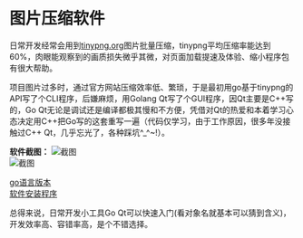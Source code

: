 # 图片压缩软件

日常开发经常会用到[tinypng.org](https://tinypng.org/)图片批量压缩，tinypng平均压缩率能达到60%，肉眼能观察到的画质损失微乎其微，对页面加载提速及体验、缩小程序包有很大帮助。

项目图片过多时，通过官方网站压缩效率低、繁琐，于是最初用go基于tinypng的API写了个CLI程序，后嫌麻烦，用Golang Qt写了个GUI程序，因Qt主要是C++写的，Go Qt无论是调试还是编译都极其慢和不方便，凭借对Qt的热爱和本着学习心态决定用C++把Go写的这套重写一遍（代码仅学习，由于工作原因，很多年没接触过C++ Qt，几乎忘光了，各种踩坑^_^~!）。


**软件截图：**
![截图](https://github.com/yongplus/tinypng/blob/master/doc/Screenshot2.png?raw=true)  
![截图](https://github.com/yongplus/tinypng/blob/master/doc/Screenshot1.png?raw=true)



[go语言版本](https://github.com/yongplus/tinypng/blob/master/doc/Golang)  
[软件安装程序](https://github.com/yongplus/tinypng/blob/master/x64/installer.exe?raw=true)

总得来说，日常开发小工具Go Qt可以快速入门(看对象名就基本可以猜到含义)，开发效率高、容错率高，是个不错选择。
